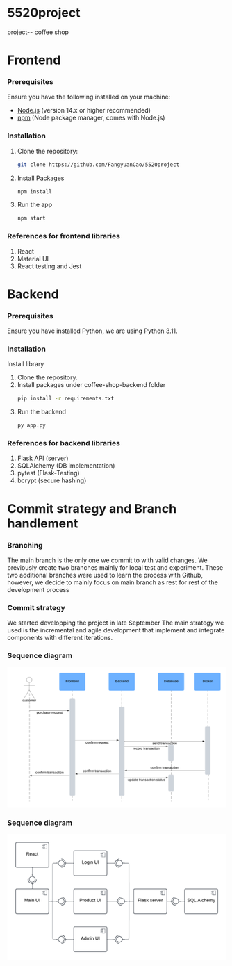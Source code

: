 # 5520project
project-- coffee shop

# Frontend
### Prerequisites

Ensure you have the following installed on your machine:

- [Node.js](https://nodejs.org/) (version 14.x or higher recommended)
- [npm](https://www.npmjs.com/) (Node package manager, comes with Node.js)

### Installation

1. Clone the repository: 
	```sh 
	git clone https://github.com/FangyuanCao/5520project
2. Install Packages 
	```sh 
	npm install 
3. Run the app 
	```sh 
	npm start 

### References for frontend libraries
1. React
2. Material UI
3. React testing and Jest

# Backend
### Prerequisites
Ensure you have installed Python, we are using Python 3.11.

### Installation
Install library
1. Clone the repository.
2. Install packages under coffee-shop-backend folder
	```sh
	pip install -r requirements.txt
3. Run the backend
	```sh
	py app.py
 ### References for backend libraries
 1. Flask API (server)
 2. SQLAlchemy (DB implementation)
 3. pytest (Flask-Testing)
 4. bcrypt (secure hashing)


# Commit strategy and Branch handlement
### Branching
The main branch is the only one we commit to with valid changes. We previously create two branches mainly for local test and experiment. These two additional branches were used to learn the process with Github, however, we decide to mainly focus on main branch as rest for rest of the development process

### Commit strategy
We started developping the project in late September
The main strategy we used is the incremental and agile development that implement and integrate components with different iterations.

### Sequence diagram
![message workflow](assets/Sequence_diagram_bg.png)
### Sequence diagram
![component](assets/component_diagram_bg.png)
